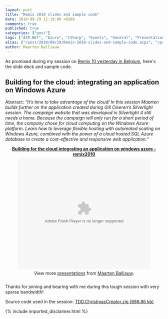 ```yaml
---
layout: post
title: "Remix 2010 slides and sample code"
date: 2010-09-29 11:19:00 +0200
comments: true
published: true
categories: ["post"]
tags: ["ASP.NET", "Azure", "CSharp", "Events", "General", "Presentations", "Silverlight"]
alias: ["/post/2010/09/29/Remix-2010-slides-and-sample-code.aspx", "/post/2010/09/29/remix-2010-slides-and-sample-code.aspx"]
author: Maarten Balliauw
---
```

<p>As promised during my session on <a href="http://msdn.microsoft.com/nl-be/ff923221.aspx" target="_blank">Remix 10 yesterday in Belgium</a>, here's the slide deck and sample code.</p>
<h2>Building for the cloud: integrating an application on Windows Azure</h2>
<p>Abstract: <em>&ldquo;It’s time to take advantage of the cloud! In this session Maarten builds further on the application created during Gill Cleeren’s Silverlight session. The campaign website that was developed in Silverlight 4 still needs a home. Because the campaign will only run for a short period of time, the company chose for cloud computing on the Windows Azure platform. Learn how to leverage flexible hosting with automated scaling on Windows Azure, combined with the power of a cloud hosted SQL Azure database to create a cost-effective and responsive web application.&rdquo;</em></p>

<div style="text-align: center; width: 100%;" id="__ss_5315226"><strong style="display:block;margin:12px 0 4px"><a href="http://www.slideshare.net/maartenba/building-for-the-cloud-integrating-an-application-on-windows-azure-remix2010-5315226" title="Building for the cloud integrating an application on windows azure - remix2010">Building for the cloud integrating an application on windows azure - remix2010</a></strong><object id="__sse5315226" width="425" height="355"><param name="movie" value="http://static.slidesharecdn.com/swf/ssplayer2.swf?doc=buildingforthecloud-integratinganapplicationonwindowsazure-remix2010-100929092002-phpapp01&stripped_title=building-for-the-cloud-integrating-an-application-on-windows-azure-remix2010-5315226&userName=maartenba" /><param name="allowFullScreen" value="true"/><param name="allowScriptAccess" value="always"/><embed name="__sse5315226" src="http://static.slidesharecdn.com/swf/ssplayer2.swf?doc=buildingforthecloud-integratinganapplicationonwindowsazure-remix2010-100929092002-phpapp01&stripped_title=building-for-the-cloud-integrating-an-application-on-windows-azure-remix2010-5315226&userName=maartenba" type="application/x-shockwave-flash" allowscriptaccess="always" allowfullscreen="true" width="425" height="355"></embed></object><div style="padding:5px 0 12px">View more <a href="http://www.slideshare.net/">presentations</a> from <a href="http://www.slideshare.net/maartenba">Maarten Balliauw</a>.</div></div>

<p>Thanks for joining and bearing with me during this tough session with very sparse bandwidth!</p>
<p>Source code used in the session: <a href="/files/2010/9/TDD.ChristmasCreator.zip">TDD.ChristmasCreator.zip (686.86 kb)</a></p>
{% include imported_disclaimer.html %}
